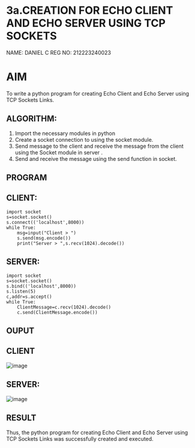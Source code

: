 # 3a.CREATION FOR ECHO CLIENT AND ECHO SERVER USING TCP SOCKETS
NAME: DANIEL C
REG NO: 212223240023
# AIM
To write a python program for creating Echo Client and Echo Server using TCP
Sockets Links.
## ALGORITHM:
1. Import the necessary modules in python
2. Create a socket connection to using the socket module.
3. Send message to the client and receive the message from the client using the Socket module in
 server .
4. Send and receive the message using the send function in socket.
## PROGRAM
## CLIENT:
```
import socket
s=socket.socket()
s.connect(('localhost',8000))
while True:
    msg=input("Client > ")
    s.send(msg.encode())
    print("Server > ",s.recv(1024).decode())
```
## SERVER:
```
import socket
s=socket.socket()
s.bind(('localhost',8000))
s.listen(5)
c,addr=s.accept()
while True:
    ClientMessage=c.recv(1024).decode()
    c.send(ClientMessage.encode())
```

## OUPUT
## CLIENT

![image](https://github.com/user-attachments/assets/d65b5119-d2f3-41a5-8c84-7c0003c5689e)
## SERVER:

![image](https://github.com/user-attachments/assets/c463577e-2378-4102-a9a5-d8ebef101b88)

## RESULT
Thus, the python program for creating Echo Client and Echo Server using TCP Sockets Links 
was successfully created and executed.
